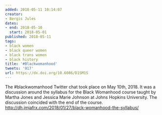 ```yaml
---
added: 2018-05-11 10:14:07
creator:
- Bergis Jules
dates:
- end: 2018-05-10
  start: 2018-05-01
published: 2018-05-11
tags:
- black women
- black queer women
- black trans women
- black history
title: '#Blackwomanhood'
tweets: '917'
url: https://dx.doi.org/10.6086/D1SM1S
---
```


The #blackwomanhood Twitter chat took place on May 10th, 2018. It was a discussion around the syllabus for the Black Womanhood course taught by Martha Jones and Jessica Marie Johnson at Johns Hopkins University. The discussion coincided with the end of the course. http://dh.jmjafrx.com/2018/01/27/black-womanhood-the-syllabus/
